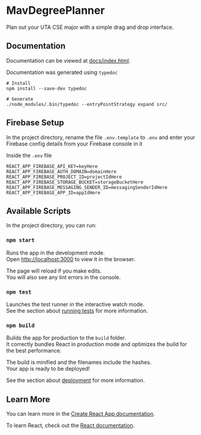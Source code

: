 # MavDegreePlanner

Plan out your UTA CSE major with a simple drag and drop interface.

## Documentation

Documentation can be viewed at [docs/index.html](docs/index.html).

Documentation was generated using `typedoc`

```text
# Install
npm install --save-dev typedoc

# Generate
./node_modules/.bin/typedoc --entryPointStrategy expand src/
```

## Firebase Setup

In the project directory, rename the file `.env.template` to `.env` and enter your Firebase config details from your Firebase console in it

Inside the `.env` file

```env
REACT_APP_FIREBASE_API_KEY=keyHere
REACT_APP_FIREBASE_AUTH_DOMAIN=domainHere
REACT_APP_FIREBASE_PROJECT_ID=projectIdHere
REACT_APP_FIREBASE_STORAGE_BUCKET=storageBucketHere
REACT_APP_FIREBASE_MESSAGING_SENDER_ID=messagingSenderIdHere
REACT_APP_FIREBASE_APP_ID=appIdHere
```

## Available Scripts

In the project directory, you can run:

### `npm start`

Runs the app in the development mode.\
Open [http://localhost:3000](http://localhost:3000) to view it in the browser.

The page will reload if you make edits.\
You will also see any lint errors in the console.

### `npm test`

Launches the test runner in the interactive watch mode.\
See the section about [running tests](https://facebook.github.io/create-react-app/docs/running-tests) for more information.

### `npm build`

Builds the app for production to the `build` folder.\
It correctly bundles React in production mode and optimizes the build for the best performance.

The build is minified and the filenames include the hashes.\
Your app is ready to be deployed!

See the section about [deployment](https://facebook.github.io/create-react-app/docs/deployment) for more information.

## Learn More

You can learn more in the [Create React App documentation](https://facebook.github.io/create-react-app/docs/getting-started).

To learn React, check out the [React documentation](https://reactjs.org/).
